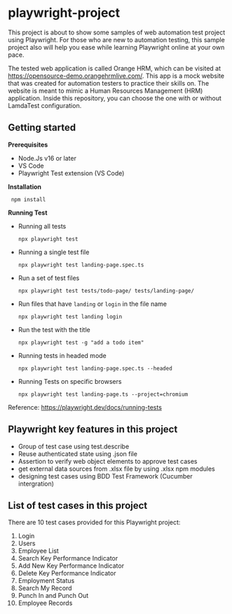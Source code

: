 # playwright-project

This project is about to show some samples of web automation test project using Playwright. For those who are new to automation testing, this sample project also will help you ease while learning Playwright online at your own pace.

The tested web application is called Orange HRM, which can be visited at https://opensource-demo.orangehrmlive.com/. This app is a mock website that was created for automation testers to practice their skills on. The website is meant to mimic a Human Resources Management (HRM) application. Inside this repository, you can choose the one with or without LamdaTest configuration.

## Getting started

**Prerequisites**

 - Node.Js v16 or later
 - VS Code
 - Playwright Test extension (VS Code)

**Installation**

    
   ```
    npm install
   ```
    
**Running Test**
-   Running all tests
    
    ```
    npx playwright test
    ```
    
-   Running a single test file
    
    ```
    npx playwright test landing-page.spec.ts
    ```
    
-   Run a set of test files
    
    ```
    npx playwright test tests/todo-page/ tests/landing-page/
    ```
    
-   Run files that have  `landing`  or  `login`  in the file name
    
    ```
    npx playwright test landing login
    ```
    
-   Run the test with the title
    
    ```
    npx playwright test -g "add a todo item"
    ```
    
-   Running tests in headed mode
    
    ```
    npx playwright test landing-page.spec.ts --headed
    ```
    
-   Running Tests on specific browsers
    
    ```
    npx playwright test landing-page.ts --project=chromium
    ```

Reference: https://playwright.dev/docs/running-tests


## Playwright key features in this project

- Group of test case using test.describe
- Reuse authenticated state using .json file
- Assertion to verify web object elements to approve test cases
- get external data sources from .xlsx file by using .xlsx npm modules
- designing test cases using BDD Test Framework (Cucumber intergration)

## List of test cases in this project

There are 10 test cases provided for this Playwright project:

1. Login
2. Users
3. Employee List
4. Search Key Performance Indicator
5. Add New Key Performance Indicator
6. Delete Key Performance Indicator
7. Employment Status
8. Search My Record
9. Punch In and Punch Out
10. Employee Records

